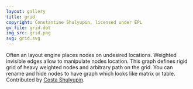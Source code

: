 ```yaml
---
layout: gallery
title: grid
copyright: Constantine Shulyupin, licensed under EPL
gv_file: grid.dot
img_src: grid.png
svg: grid.svg
---
```

Often an layout engine places nodes on undesired locations.
Weighted invisible edges allow to manipulate nodes location.
This graph defines rigid grid of heavy weighted nodes and
arbitrary path on the grid.
You can rename and hide nodes to have graph which
looks like matrix or table.
Contributed by [Costa Shulyupin](http://www.makelinux.net/).
